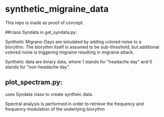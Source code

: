 #  synthetic_migraine_data

This repo is made as proof of concept.


##class Syndata in get_syndata.py:

Synthetic Migrane-Days are simulated by adding colored noise to a 
biorythm. The biorythm itself is assumed to be sub-threshold, but additional
colored noise is triggering migraine resulting in migraine attack.

Synthetic data are binary data, where 1 stands for "headache day" and 0 stands for "non-headache day".


## plot_spectram.py:

uses Syndata class to create syntheic data.

Spectral analysis is performed in order to retrieve the frequency and frequency modulation of the
underlying biorythm
